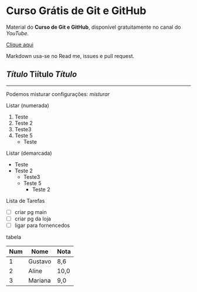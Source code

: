 # Curso Grátis de Git e GitHub
Material do **Curso de Git e GitHub**, disponível gratuitamente no canal do *YouTube*.

[Clique aqui](https://www.youtube.com/watch?v=xEKo29OWILE&list=PLHz_AreHm4dm7ZULPAmadvNhH6vk9oNZA)

Markdown usa-se no Read me, issues e pull request.


*Título*
**Tiítulo**
***Título***
---
***

Podemos misturar configurações:
_*misturar*_

Listar (numerada)
1. Teste
0. Teste 2
  1. Teste3
  1. Teste 5
      * Teste 
      
Listar (demarcada) 
* Teste
* Teste 2
  * Teste3
  * Teste 5
      * Teste 2
      
      
Lista de Tarefas

- [ ] criar pg main
- [ ] criar pg da loja
- [ ] ligar para fornencedos

tabela

Num | Nome | Nota
---|---|---
1|Gustavo|8,6
2|Aline|10,0
3|Mariana|9,0


